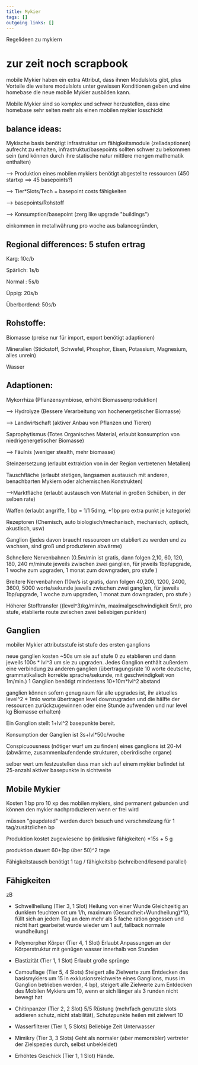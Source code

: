 ```yaml
---
title: Mykier  
tags: []
outgoing links: []  
---
```

Regelideen zu mykiern

# zur zeit noch scrapbook

mobile Mykier haben ein extra Attribut, dass ihnen Modulslots gibt, plus Vorteile die weitere modulslots unter gewissen Konditionen geben und eine homebase die neue mobile Mykier ausbilden kann.  

Mobile Mykier sind so komplex und schwer herzustellen, dass eine homebase sehr selten mehr als einen mobilen mykier losschickt  

## balance ideas:

Mykische basis benötigt infrastruktur um fähigkeitsmodule (zelladaptionen) aufrecht zu erhalten, infrastruktur/basepoints sollten schwer zu bekommen sein (und können durch ihre statische natur mittlere mengen mathematik enthalten)  

--> Produktion eines mobilen mykiers benötigt abgestellte ressourcen (450 startxp ==> 45 basepoints?)  

--> Tier*Slots/Tech = basepoint costs fähigkeiten  

--> basepoints/Rohstoff  

--> Konsumption/basepoint (zerg like upgrade "buildings")  



einkommen in metallwährung pro woche aus balancegründen,   

  

## Regional differences: 5 stufen ertrag   



Karg: 10c/b    

Spärlich: 1s/b  

Normal : 5s/b  

Üppig: 20s/b  

Überbordend: 50s/b  

  

## Rohstoffe:   

Biomasse (preise nur für import, export benötigt adaptionen)  

Mineralien (Stickstoff, Schwefel, Phosphor, Eisen, Potassium, Magnesium, alles unrein)  

Wasser  

  

## Adaptionen:  

Mykorrhiza (Pflanzensymbiose, erhöht Biomassenproduktion)  

--> Hydrolyze (Bessere Verarbeitung von hochenergetischer Biomasse)  

--> Landwirtschaft (aktiver Anbau von Pflanzen und Tieren)

Saprophytismus (Totes Organisches Material, erlaubt konsumption von niedrigenergetischer Biomasse)  

--> Fäulnis (weniger stealth, mehr biomasse)

Steinzersetzung (erlaubt extraktion von in der Region vertretenen Metallen)  

Tauschfläche (erlaubt stetigen, langsamen austausch mit anderen, benachbarten Mykiern oder alchemischen Konstrukten)  

-->Marktfläche (erlaubt austausch von Material in großen Schüben, in der selben rate)  

Waffen (erlaubt angriffe, 1 bp = 1/1 5dmg, +1bp pro extra punkt je kategorie)

Rezeptoren (Chemisch, auto biologisch/mechanisch, mechanisch, optisch, akustisch, usw)  

Ganglion (jedes davon braucht ressourcen um etabliert zu werden und zu wachsen, sind groß und produzieren abwärme) 

Schnellere Nervenbahnen (0.5m/min ist gratis, dann folgen 2,10, 60, 120, 180, 240 m/minute jeweils zwischen zwei ganglien, für jeweils 1bp/upgrade, 1 woche zum upgraden, 1 monat zum downgraden, pro stufe )

Breitere Nervenbahnen (10w/s ist gratis, dann folgen 40,200, 1200, 2400, 3600, 5000 worte/sekunde jeweils zwischen zwei ganglien, für jeweils 1bp/upgrade, 1 woche zum upgraden, 1 monat zum downgraden, pro stufe )

Höherer Stofftransfer ((level^3)kg/min/m, maximalgeschwindigkeit 5m/r, pro stufe, etablierte route zwischen zwei beliebigen punkten)







## Ganglien  



mobiler Mykier attributsstufe ist stufe des ersten ganglions  

neue ganglien kosten ~50s um sie auf stufe 0 zu etablieren und dann jeweils 100s * lvl^3 um sie zu upgraden. Jedes Ganglion enthält außerdem eine verbindung zu anderen ganglien (übertragungsrate 10 worte deutsche, grammatikalisch korrekte sprache/sekunde, mit geschwindigkeit von 1m/min.) 1 Ganglion benötigt mindestens 10+10m*lvl^2 abstand   

ganglien können sofern genug raum für alle upgrades ist, ihr aktuelles level^2 * 1mio worte übertragen level downzugraden und die hälfte der ressourcen zurückzugewinnen oder eine Stunde aufwenden und nur level kg Biomasse erhalten)   

Ein Ganglion stellt 1+lvl^2 basepunkte bereit.    

Konsumption der Ganglien ist 3s+lvl*50c/woche    

Conspicuousness (nötiger wurf um zu finden) eines ganglions ist 20-lvl (abwärme, zusammenlaufendende strukturen, oberirdische organe)  

selber wert um festzustellen dass man sich auf einem mykier befindet ist 25-anzahl aktiver basepunkte in sichtweite  



## Mobile Mykier

Kosten 1 bp pro 10 xp des mobilen mykiers, sind permanent gebunden und können den mykier nachproduzieren wenn er frei wird    

müssen "geupdated" werden durch besuch und verschmelzung für 1 tag/zusätzlichen bp  

Produktion kostet zugewiesene bp (inklusive fähigkeiten) *15s + 5 g    

produktion dauert 60+(bp über 50)^2 tage  

Fähigkeitstausch benötigt 1 tag / fähigkeitsbp (schreibend/lesend parallel)  

  



## Fähigkeiten

zB  



* Schwellheilung (Tier 3, 1 Slot) Heilung von einer Wunde Gleichzeitig an dunklem feuchten ort um 1/h, maximum (Gesundheit+Wundheilung)*10, füllt sich an jedem Tag an dem mehr als 5 fache ration gegessen und nicht hart gearbeitet wurde wieder um 1 auf, fallback normale wundheilung)  

* Polymorpher Körper (Tier 4, 1 Slot) Erlaubt Anpassungen an der Körperstruktur mit genügen wasser innerhalb von Stunden  

* Elastizität (Tier 1, 1 Slot) Erlaubt große sprünge

* Camouflage (Tier 5, 4 Slots) Steigert alle Zielwerte zum Entdecken des basismykiers um 15 in exklusionsreichweite eines Ganglions, muss im Ganglion betrieben werden, 4 bp), steigert alle Zielwerte zum Entdecken des Mobilen Mykiers um 10, wenn er sich länger als 3 runden nicht bewegt hat  

* Chitinpanzer (Tier 2, 2 Slot) 5/5 Rüstung (mehrfach genutzte slots addieren schutz, nicht stabilität), Schutzpunkte heilen mit zielwert 10

* Wasserfilterer (Tier 1, 5 Slots) Beliebige Zeit Unterwasser

* Mimikry (Tier 3, 3 Slots) Geht als normaler (aber memorabler) vertreter der Zielspezies durch, selbst unbekleidet)

* Erhöhtes Geschick (Tier 1, 1 Slot) Hände.



